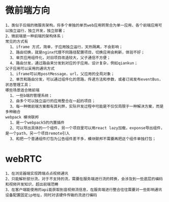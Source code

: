# 微前端方向  
    1、类似于后端的微服务架构，将多个单独的单页web应用转聚合为单一应用，各个前端应用可以独立运行，独立开发，独立部署； 
    2、微前端是一种前端的架构体系；  
    常见的方式有  
      1、iframe 方式，简单，子应用独立运行，天热隔离，不会影响；  
      2、路由切换，就是nginx代理不同路径配置项目，切换应用会刷新，体验不好；  
      3、单页应用组件化，对旧项目改造较大，父子通信不方便；  
      4、路由分发，通过路由来分发到对应的子应用，设计复杂，例如qiankun；  
    父子应用可以采用的通讯方式  
      1、iframe可以用postMessage，url，父应用的全局对象；  
      2、单页和路由分发，可以通过组件化的思路，传递方法和参数，或者订阅发布eventBus，状态管理工具；  
    哪些场景适合微前端  
      1、一些b端的管理系统；  
      2、由多个可以独立运行的应用整合在一起的项目；  
      3、每一种微前端方案都有其利弊，实际开发过程中可能是不仅仅局限于一种解决方案，而是多种融合  
    webpack 模块联邦
      1、是一个webpack5的内置插件
      2、可以导出具体的一个组件，另一个项目里可以用react lazy加载，exponse导出组件，是一个path，另一个项目remote引入
      3、和把一个普通组件打包为公告组件差不多，模块联邦不需要再把这个组件单独打包；
    
# webRTC  
    1、在浏览器端实现跨端点点视频通讯  
    2、只能解析部分流，对于不支持的流，需要在服务端进行流的转换，会涉及到一些底层的编码和视频开发知识，超出前端范畴  
    3、在客户端能使用的api能获取到音视频流信息，在服务端进行整合往往需要对一些影响通讯设备配置固定ip地址，同时对该硬件传输的流进行编码